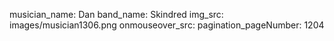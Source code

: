 musician_name: Dan
band_name: Skindred
img_src: images/musician1306.png
onmouseover_src: 
pagination_pageNumber: 1204